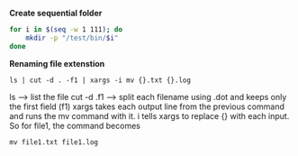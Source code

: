 **Create sequential folder**

```sh
for i in $(seq -w 1 111); do
    mkdir -p "/test/bin/$i"
done
```

**Renaming file extenstion**
```shell
ls | cut -d . -f1 | xargs -i mv {}.txt {}.log
```
ls --> list the file 
cut -d .f1 --> split each filename using .dot and keeps only the first field (f1)
xargs takes each output line from the previous command and runs the mv command with it.
i tells xargs to replace {} with each input.
So for file1, the command becomes
```shell
mv file1.txt file1.log
```
